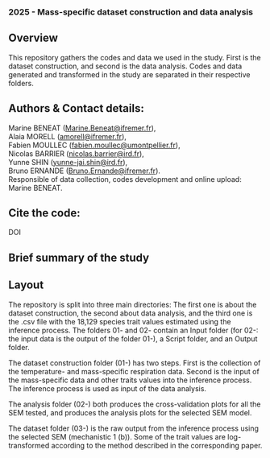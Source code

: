 ### 2025 - Mass-specific dataset construction and data analysis
## Overview
This repository gathers the codes and data we used in the study. First is the dataset construction, and second is the data analysis. Codes and data generated and transformed in the study are separated in their respective folders.

## Authors & Contact details:
Marine BENEAT (Marine.Beneat@ifremer.fr),  
Alaia MORELL (amorell@ifremer.fr),  
Fabien MOULLEC (fabien.moullec@umontpellier.fr),  
Nicolas BARRIER (nicolas.barrier@ird.fr),  
Yunne SHIN (yunne-jai.shin@ird.fr),  
Bruno ERNANDE (Bruno.Ernande@ifremer.fr).  
Responsible of data collection, codes development and online upload: Marine BENEAT.

## Cite the code:
DOI

## Brief summary of the study


## Layout
The repository is split into three main directories: The first one is about the dataset construction, the second about data analysis, and the third one is the .csv file with the 18,129 species trait values estimated using the inference process. 
The folders 01- and 02- contain an Input folder (for 02-: the input data is the output of the folder 01-), a Script folder, and an Output folder.

The dataset construction folder (01-) has two steps. First is the collection of the temperature- and mass-specific respiration data. Second is the input of the mass-specific data and other traits values into the inference process. The inference process is used as input of the data analysis. 

The analysis folder (02-) both produces the cross-validation plots for all the SEM tested, and produces the analysis plots for the selected SEM model. 

The dataset folder (03-) is the raw output from the inference process using the selected SEM (mechanistic 1 (b)). Some of the trait values are log-transformed according to the method described in the corresponding paper. 
